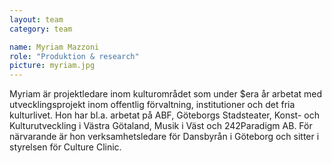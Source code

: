 ```yaml
---
layout: team
category: team

name: Myriam Mazzoni
role: "Produktion & research"
picture: myriam.jpg
---
```


Myriam är projektledare inom kulturområdet som under $era år arbetat med utvecklingsprojekt inom offentlig förvaltning, institutioner och det fria kulturlivet. Hon har bl.a. arbetat på ABF, Göteborgs Stadsteater, Konst- och Kulturutveckling i Västra Götaland, Musik i Väst och 242Paradigm AB. För närvarande är hon verksamhetsledare för Dansbyrån i Göteborg och sitter i styrelsen för Culture Clinic.